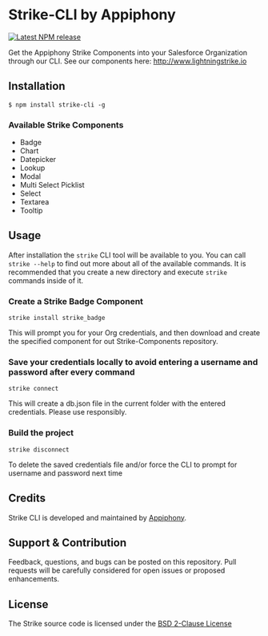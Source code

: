# Strike-CLI by Appiphony
[![Latest NPM release][npm-badge]][npm-badge-url]

[npm-badge]: https://img.shields.io/npm/v/strike-cli.svg
[npm-badge-url]: https://www.npmjs.com/package/strike-cli

Get the Appiphony Strike Components into your Salesforce Organization through our CLI.
See our components here: http://www.lightningstrike.io

## Installation

	$ npm install strike-cli -g



### Available Strike Components
* Badge
* Chart
* Datepicker
* Lookup
* Modal
* Multi Select Picklist
* Select
* Textarea
* Tooltip


Usage
------------------------------------------------------------------------------

After installation the `strike` CLI tool will be available to you. You can call `strike --help` to find out more about all of the available commands. It is recommended that you create a new directory and execute
`strike` commands inside of it.


### Create a Strike Badge Component

```
strike install strike_badge
```

This will prompt you for your Org credentials, and then download and create the specified component
for out Strike-Components repository.


### Save your credentials locally to avoid entering a username and password after every command

```
strike connect
```

This will create a db.json file in the current folder with the entered credentials.
Please use responsibly.


### Build the project

```
strike disconnect
```

To delete the saved credentials file and/or force the CLI to prompt for 
username and password next time




Credits
---
Strike CLI is developed and maintained by <a href="http://appiphony.com" target="_blank">Appiphony</a>.

Support & Contribution
---
Feedback, questions, and bugs can be posted on this repository. Pull requests will be carefully considered for open issues or proposed enhancements.

License
------------------------------------------------------------------------------
The Strike source code is licensed under the <a href="http://opensource.org/licenses/BSD-2-Clause" target="_blank">BSD 2-Clause License</a>